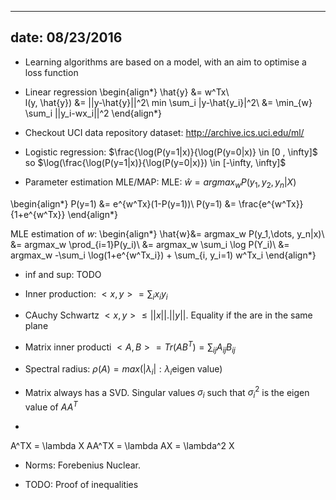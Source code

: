 --------
date: 08/23/2016
--------
- Learning algorithms are based on a model, with an aim to optimise a loss function
- Linear regression
\begin{align*}
\hat{y} &= w^Tx\\\
l(y, \hat{y}) &= ||y-\hat{y}||^2\\
min \sum_i |y-\hat{y_i}|^2\\
&= \min_{w} \sum_i ||y_i-wx_i||^2
\end{align*} 

- Checkout UCI data repository dataset: http://archive.ics.uci.edu/ml/
- Logistic regression: $\frac{\log(P(y=1|x)}{\log(P(y=0|x)} \in [0 , \infty]$
so $\log(\frac{\log(P(y=1|x)}{\log(P(y=0|x)}) \in [-\infty, \infty]$
 - Parameter estimation MLE/MAP:
	MLE: $\hat{w} = argmax_w P(y_1, y_2, y_n|X)$

\begin{align*}
P(y=1) &= e^{w^Tx}(1-P(y=1))\\
P(y=1) &= \frac{e^{w^Tx}}{1+e^{w^Tx}}
\end{align*}

MLE estimation of $w$: 
\begin{align*}
\hat{w}&= argmax_w P(y_1,\dots, y_n|x)\\
&= argmax_w \prod_{i=1}P(y_i)\\
&= argmax_w \sum_i \log P(Y_i)\\
&= argmax_w -\sum_i \log(1+e^{w^Tx_i}) + \sum_{i, y_i=1) w^Tx_i
\end{align*}

- inf and sup: TODO
- Inner production: $<x,y> = \sum_i x_iy_i$
- CAuchy Schwartz $<x,y> \leq ||x||.||y||$. Equality if the are in the same plane

- Matrix inner producti $<A,B> = Tr(AB^T) = \sum_{ij}A_{ij}B_{ij}$
- Spectral radius: $\rho(A) = max(|\lambda_i|: \lambda_i\text{eigen value})$
- Matrix always has a SVD. Singular values $\sigma_i$ such that $\sigma_i^2$ is the eigen value of $AA^T$
- 

A^TX = \lambda X
AA^TX = \lambda AX
 = \lambda^2 X

- Norms: Forebenius Nuclear.


- TODO: Proof of inequalities
